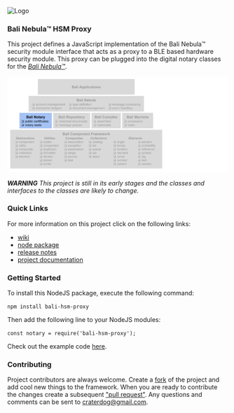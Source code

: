 ![Logo](https://raw.githubusercontent.com/craterdog-bali/bali-project-documentation/master/images/CraterDogLogo.png)

### Bali Nebula™ HSM Proxy
This project defines a JavaScript implementation of the Bali Nebula™ security module interface that acts as a proxy to a BLE based hardware security module. This proxy can be plugged into the digital notary classes for the [_Bali Nebula™_](https://github.com/craterdog-bali/bali-project-documentation/wiki).

![Pyramid](docs/images/BaliPyramid.png)

_**WARNING**_
_This project is still in its early stages and the classes and interfaces to the classes are likely to change._

### Quick Links
For more information on this project click on the following links:
 * [wiki](https://github.com/craterdog-bali/js-bali-hsm-proxy/wiki)
 * [node package](https://www.npmjs.com/package/bali-hsm-proxy)
 * [release notes](https://github.com/craterdog-bali/js-bali-hsm-proxy/wiki/release-notes)
 * [project documentation](https://github.com/craterdog-bali/bali-project-documentation/wiki)

### Getting Started
To install this NodeJS package, execute the following command:
```
npm install bali-hsm-proxy
```
Then add the following line to your NodeJS modules:
```
const notary = require('bali-hsm-proxy');
```

Check out the example code [here](https://github.com/craterdog-bali/js-bali-hsm-proxy/wiki/code-examples).

### Contributing
Project contributors are always welcome. Create a [fork](https://github.com/craterdog-bali/js-bali-hsm-proxy) of the project and add cool new things to the framework. When you are ready to contribute the changes create a subsequent ["pull request"](https://help.github.com/articles/about-pull-requests/). Any questions and comments can be sent to craterdog@gmail.com.
